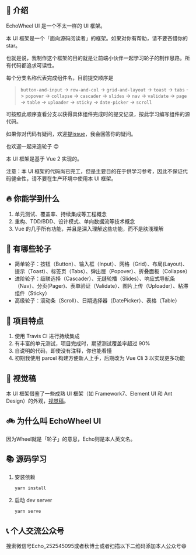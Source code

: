 
## 👀 介绍

EchoWheel UI 是一个不太一样的 UI 框架。

本 UI 框架是一个「面向源码阅读者」的框架。如果对你有帮助，请不要吝惜你的 star。

也就是说，我制作这个框架的目的就是让前端小伙伴一起学习轮子的制作思路。所有代码都追求可读性。

每个分支名称代表完成组件名，目前提交顺序是

> `button-and-input` -> `row-and-col` -> `grid-and-layout` -> `toast` -> `tabs` -> `popover` -> `collapse` -> `cascader` -> `slides` -> `nav` -> `validate` -> `page` -> `table` -> `uploader` -> `sticky` -> `date-picker` -> `scroll`

可按照此顺序查看分支以获得具体组件完成时的提交记录，按此学习编写组件的源代码。

如果你对代码有疑问，欢迎[提issue](https://github.com/zyqq/wheel/issues)，我会回答你的疑问。

也欢迎一起来造轮子 😊

本 UI 框架是基于 Vue 2 实现的。

注意：本 UI 框架的代码尚已完工，但是主要目的在于供学习参考，因此不保证代码健全性，请不要在生产环境中使用本 UI 框架。

## 🔥 你能学到什么

1. 单元测试、覆盖率、持续集成等工程概念
2. 重构、TDD/BDD、设计模式、单向数据流等技术概念
3. Vue 的几乎所有功能，并且是深入理解这些功能，而不是肤浅理解

## 🍳 有哪些轮子

* 简单轮子：按钮（Button）、输入框（Input）、网格（Grid）、布局(Layout)、提示（Toast）、标签页（Tabs）、弹出层（Popover）、折叠面板（Collapse）
* 进阶轮子：级联选择（Cascader）、无缝轮播（Slides）、响应式导航条（Nav）、分页(Pager)、表单验证（Validate）、图片上传（Uploader）、粘滞组件（Sticky）
* 高级轮子：滚动条（Scroll）、日期选择器（DatePicker）、表格（Table）

## 📌 项目特点

1. 使用 Travis CI 进行持续集成
2. 有丰富的单元测试，项目完成时，期望测试覆盖率超过 90%
3. 自说明的代码，即使没有注释，你也能看懂
4. 初期我使用 parcel 构建方便新人上手，后期改为 Vue Cli 3 以实现更多功能

## 🔮 视觉稿

本 UI 框架借鉴了一些成熟 UI 框架（如 Framework7、Element UI 和 Ant Design）的外观，[视觉稿](https://www.yuque.com/u29422/gulu/artboards/22283)。

## 🚲 为什么叫 EchoWheel UI

因为Wheel就是「轮子」的意思，Echo则是本人英文名。

## 📚 源码学习

1. 安装依赖

    ```js
    yarn install
    ```

2. 启动 dev server

    ```js
    yarn serve
    ```

## 📞 个人交流公众号

搜索微信号Echo_252545095或者秋博士或者扫描以下二维码添加本人公众号😄
<a href="https://github.com/zyqq/wheel/graphs/contributors">
</a>
